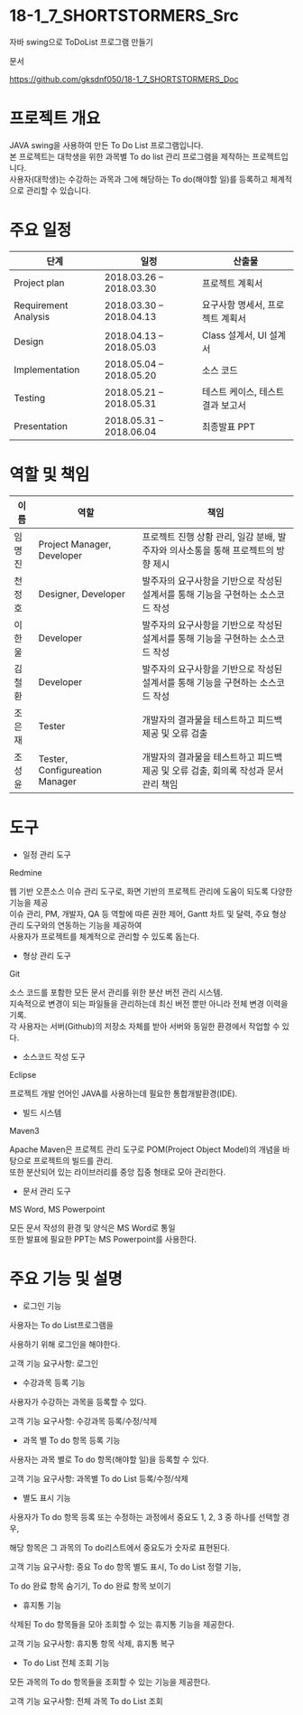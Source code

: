 # 18-1_7_SHORTSTORMERS_Src
자바 swing으로 ToDoList 프로그램 만들기


문서


https://github.com/gksdnf050/18-1_7_SHORTSTORMERS_Doc


# 프로젝트 개요   
JAVA swing을 사용하여 만든 To Do List 프로그램입니다.   
본 프로젝트는 대학생을 위한 과목별 To do list 관리 프로그램을 제작하는 프로젝트입니다.   
사용자(대학생)는 수강하는 과목과 그에 해당하는 To do(해야할 일)를 등록하고 체계적으로 관리할 수 있습니다.     



 
# 주요 일정

|단계|일정|산출물|
|------|---|---|
|Project plan|2018.03.26 – 2018.03.30|프로젝트 계획서|
|Requirement Analysis|2018.03.30 – 2018.04.13|요구사항 명세서, 프로젝트 계획서|
|Design|2018.04.13 – 2018.05.03 |Class 설계서, UI 설계서|
|Implementation|2018.05.04 – 2018.05.20 |소스 코드| 
|Testing|2018.05.21 – 2018.05.31|테스트 케이스, 테스트 결과 보고서| 
|Presentation|2018.05.31 – 2018.06.04 |최종발표 PPT| 


 
# 역할 및 책임
|이름|역할|책임|
|------|---|---|
|임명진|Project Manager, Developer|프로젝트 진행 상황 관리, 일감 분배, 발주자와 의사소통을 통해 프로젝트의 방향 제시|
|천정호|Designer, Developer|발주자의 요구사항을 기반으로 작성된 설계서를 통해 기능을 구현하는 소스코드 작성|
|이한울|Developer|발주자의 요구사항을 기반으로 작성된 설계서를 통해 기능을 구현하는 소스코드 작성|
|김철환|Developer|발주자의 요구사항을 기반으로 작성된 설계서를 통해 기능을 구현하는 소스코드 작성| 
|조은재|Tester| 개발자의 결과물을 테스트하고 피드백 제공 및 오류 검출| 
|조성윤|Tester, Configureation Manager|개발자의 결과물을 테스트하고 피드백 제공 및 오류 검출, 회의록 작성과 문서 관리 책임| 
  

 
# 도구

- 일정 관리 도구

Redmine

웹 기반 오픈소스 이슈 관리 도구로, 화면 기반의 프로젝트 관리에 도움이 되도록 다양한 기능을 제공   
이슈 관리, PM, 개발자, QA 등 역할에 따른 권한 제어, Gantt 차트 및 달력, 주요 형상 관리 도구와의 연동하는 기능을 제공하여   
사용자가 프로젝트를 체계적으로 관리할 수 있도록 돕는다.   

 

-  형상 관리 도구   

Git   

소스 코드를 포함한 모든 문서 관리를 위한 분산 버전 관리 시스템.   
지속적으로 변경이 되는 파일들을 관리하는데 최신 버전 뿐만 아니라 전체 변경 이력을 기록.   
각 사용자는 서버(Github)의 저장소 자체를 받아 서버와 동일한 환경에서 작업할 수 있다.   

 

- 소스코드 작성 도구   

Eclipse   

프로젝트 개발 언어인 JAVA를 사용하는데 필요한 통합개발환경(IDE).   

 

- 빌드 시스템   

Maven3

Apache Maven은 프로젝트 관리 도구로 POM(Project Object Model)의 개념을 바탕으로 프로젝트의 빌드를 관리.   
또한 분산되어 있는 라이브러리를 중앙 집중 형태로 모아 관리한다.   

 

- 문서 관리 도구

MS Word, MS Powerpoint

모든 문서 작성의 환경 및 양식은 MS Word로 통일   
또한 발표에 필요한 PPT는 MS Powerpoint를 사용한다.

 
 
 
# 주요 기능 및 설명

- 로그인 기능

사용자는 To do List프로그램을

사용하기 위해 로그인을 해야한다.

고객 기능 요구사항: 로그인

 

- 수강과목 등록 기능

사용자가 수강하는 과목을 등록할 수 있다.

고객 기능 요구사항: 수강과목 등록/수정/삭제

 

- 과목 별 To do 항목 등록 기능

사용자는 과목 별로 To do 항목(해야할 일)을 등록할 수 있다.

고객 기능 요구사항: 과목별 To do List 등록/수정/삭제

 

- 별도 표시 기능

사용자가 To do 항목 등록 또는 수정하는 과정에서 중요도 1, 2, 3 중 하나를 선택할 경우,

해당 항목은 그 과목의 To do리스트에서 중요도가 숫자로 표현된다.

고객 기능 요구사항: 중요 To do 항목 별도 표시, To do List 정렬 기능,

To do 완료 항목 숨기기, To do 완료 항목 보이기

 

- 휴지통 기능

삭제된 To do 항목들을 모아 조회할 수 있는 휴지통 기능을 제공한다.

고객 기능 요구사항: 휴지통 항목 삭제, 휴지통 복구

 

- To do List 전체 조회 기능

모든 과목의 To do 항목들을 조회할 수 있는 기능을 제공한다.

고객 기능 요구사항: 전체 과목 To do List 조회
